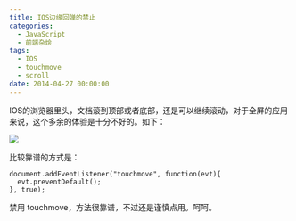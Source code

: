 ```yaml
---
title: IOS边缘回弹的禁止
categories:
  - JavaScript
  - 前端杂烩
tags:
  - IOS
  - touchmove
  - scroll
date: 2014-04-27 00:00:00
---
```



IOS的浏览器里头，文档滚到顶部或者底部，还是可以继续滚动，对于全屏的应用来说，这个多余的体验是十分不好的。如下：

<img src="//img.alicdn.com/tfs/TB1oyqGa_tYBeNjy1XdXXXXyVXa-300-300.png" data-original="/blogimgs/2014/04/27/958be2f6-cdf2-11e3-8266-4adf0ab7da7d.jpg" data-source="//cloud.githubusercontent.com/assets/2698003/2810913/958be2f6-cdf2-11e3-8266-4adf0ab7da7d.jpg" />

比较靠谱的方式是：

    document.addEventListener("touchmove", function(evt){
      evt.preventDefault();
    }, true);
    
禁用 touchmove，方法很靠谱，不过还是谨慎点用。呵呵。
